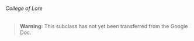 ###### College of Lore

> **Warning:**
> This subclass has not yet been transferred from the Google Doc.

